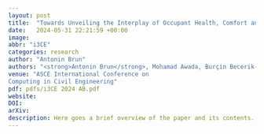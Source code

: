 ```yaml
---
layout: post
title:  "Towards Unveiling the Interplay of Occupant Health, Comfort and Building Energy Consumption"
date:   2024-05-31 22:21:59 +00:00
image: 
abbr: "i3CE"
categories: research
author: "Antonin Brun"
authors: "<strong>Antonin Brun</strong>, Mohamad Awada, Burçin Becerik-Gerber"
venue: "ASCE International Conference on
Computing in Civil Engineering"
pdf: pdfs/i3CE 2024 AB.pdf
website: 
DOI: 
arXiv:
description: Here goes a brief overview of the paper and its contents.
---
```

